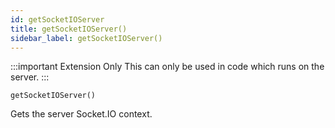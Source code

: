 ```yaml
---
id: getSocketIOServer
title: getSocketIOServer()
sidebar_label: getSocketIOServer()
---
```


:::important Extension Only
This can only be used in code which runs on the server.
:::

`getSocketIOServer()`

Gets the server Socket.IO context.
